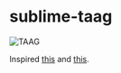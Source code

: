 sublime-taag
============

![TAAG](http://cl.ly/WLax/taag.gif)

Inspired [this](https://twitter.com/Tazintosh/status/481732252968431616) and [this](http://patorjk.com/software/taag/).